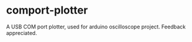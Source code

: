 # comport-plotter
A USB COM port plotter, used for arduino oscilloscope project.
Feedback appreciated.
